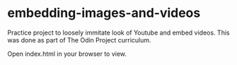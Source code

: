 # embedding-images-and-videos

Practice project to loosely immitate look of Youtube and embed videos. This was done as part of The Odin Project curriculum.

Open index.html in your browser to view.
